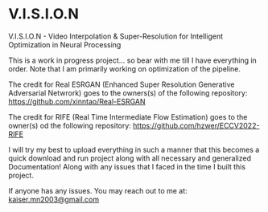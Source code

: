 # V.I.S.I.O.N
V.I.S.I.O.N - Video Interpolation &amp; Super-Resolution  for Intelligent Optimization in Neural Processing


This is a work in progress project... so bear with me till I have everything in order. 
Note that I am primarily working on optimization of the pipeline. 

The credit for Real ESRGAN (Enhanced Super Resolution Generative Adversarial Netwrork) goes to the owners(s) of the following repository:
https://github.com/xinntao/Real-ESRGAN

The credit for RIFE (Real Time Intermediate Flow Estimation) goes to the owner(s) od the following repository:
https://github.com/hzwer/ECCV2022-RIFE

I will try my best to upload everything in such a manner that this becomes a quick download and run project along with all necessary and generalized Documentation!
Along with any issues that I faced in the time I built this project.

If anyone has any issues. You may reach out to me at: kaiser.mn2003@gmail.com

